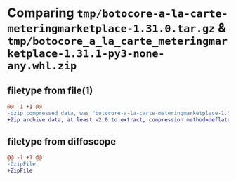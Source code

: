# Comparing `tmp/botocore-a-la-carte-meteringmarketplace-1.31.0.tar.gz` & `tmp/botocore_a_la_carte_meteringmarketplace-1.31.1-py3-none-any.whl.zip`

## filetype from file(1)

```diff
@@ -1 +1 @@
-gzip compressed data, was "botocore-a-la-carte-meteringmarketplace-1.31.0.tar", last modified: Fri Jul  7 01:44:14 2023, max compression
+Zip archive data, at least v2.0 to extract, compression method=deflate
```

## filetype from diffoscope

```diff
@@ -1 +1 @@
-GzipFile
+ZipFile
```

